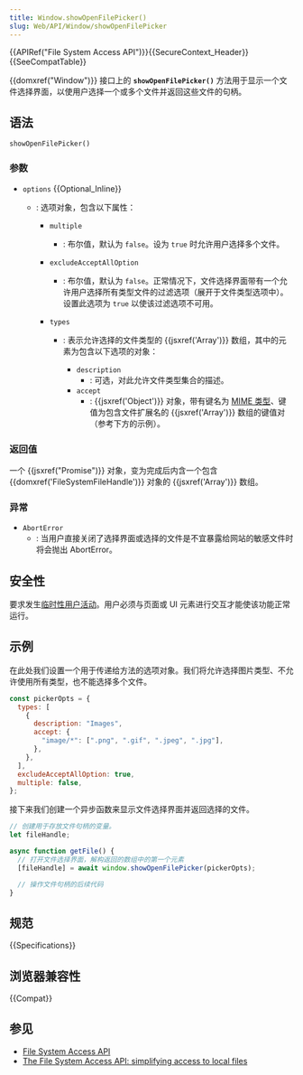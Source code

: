 ```yaml
---
title: Window.showOpenFilePicker()
slug: Web/API/Window/showOpenFilePicker
---
```


{{APIRef("File System Access API")}}{{SecureContext_Header}}{{SeeCompatTable}}

{{domxref("Window")}} 接口上的 **`showOpenFilePicker()`** 方法用于显示一个文件选择界面，以使用户选择一个或多个文件并返回这些文件的句柄。

## 语法

```js-nolint
showOpenFilePicker()
```

### 参数

- `options` {{Optional_Inline}}

  - : 选项对象，包含以下属性：

    - `multiple`
      - : 布尔值，默认为 `false`。设为 `true` 时允许用户选择多个文件。
    - `excludeAcceptAllOption`
      - : 布尔值，默认为 `false`。正常情况下，文件选择界面带有一个允许用户选择所有类型文件的过滤选项（展开于文件类型选项中）。设置此选项为 `true` 以使该过滤选项不可用。
    - `types`

      - : 表示允许选择的文件类型的 {{jsxref('Array')}} 数组，其中的元素为包含以下选项的对象：

        - `description`
          - : 可选，对此允许文件类型集合的描述。
        - `accept`
          - : {{jsxref('Object')}} 对象，带有键名为 [MIME 类型](/zh-CN/docs/Web/HTTP/Basics_of_HTTP/MIME_types/Common_types)、键值为包含文件扩展名的 {{jsxref('Array')}} 数组的键值对（参考下方的示例）。

### 返回值

一个 {{jsxref("Promise")}} 对象，变为完成后内含一个包含 {{domxref('FileSystemFileHandle')}} 对象的 {{jsxref('Array')}} 数组。

### 异常

- `AbortError`
  - : 当用户直接关闭了选择界面或选择的文件是不宜暴露给网站的敏感文件时将会抛出 AbortError。

## 安全性

要求发生[临时性用户活动](/en-US/docs/Web/Security/User_activation)。用户必须与页面或 UI 元素进行交互才能使该功能正常运行。

## 示例

在此处我们设置一个用于传递给方法的选项对象。我们将允许选择图片类型、不允许使用所有类型，也不能选择多个文件。

```js
const pickerOpts = {
  types: [
    {
      description: "Images",
      accept: {
        "image/*": [".png", ".gif", ".jpeg", ".jpg"],
      },
    },
  ],
  excludeAcceptAllOption: true,
  multiple: false,
};
```

接下来我们创建一个异步函数来显示文件选择界面并返回选择的文件。

```js
// 创建用于存放文件句柄的变量。
let fileHandle;

async function getFile() {
  // 打开文件选择界面，解构返回的数组中的第一个元素
  [fileHandle] = await window.showOpenFilePicker(pickerOpts);

  // 操作文件句柄的后续代码
}
```

## 规范

{{Specifications}}

## 浏览器兼容性

{{Compat}}

## 参见

- [File System Access API](/zh-CN/docs/Web/API/File_System_Access_API)
- [The File System Access API: simplifying access to local files](https://web.dev/file-system-access/)
